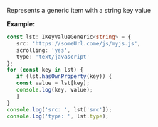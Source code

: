 Represents a generic item with a string key value

**Example:**

 ```ts
const lst: IKeyValueGeneric<string> = {
    src: 'https://someUrl.come/js/myjs.js',
    scrolling: 'yes',
    type: 'text/javascript'
};
for (const key in lst) {
    if (lst.hasOwnProperty(key)) {
    const value = lst[key];
    console.log(key, value);
    }
}
console.log('src: ', lst['src']);
console.log('type: ', lst.type);
 ```